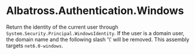 # Albatross.Authentication.Windows
Return the identity of the current user through `System.Security.Principal.WindowsIdentity`.  If the user is a domain user, the domain name and the following slash \'\\\' will be removed.  This assembly targets `net6.0-windows`.